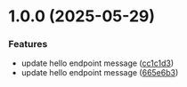 # 1.0.0 (2025-05-29)


### Features

* update hello endpoint message ([cc1c1d3](https://github.com/filipegalo/semver/commit/cc1c1d320d102ebdda9480bf84c69926324ac04f))
* update hello endpoint message ([665e6b3](https://github.com/filipegalo/semver/commit/665e6b38e02a50170a6f224a916e1da21da7ae01))

